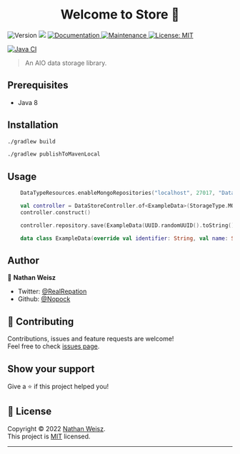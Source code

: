 <h1 align="center">Welcome to Store 👋</h1>
<p>
  <img alt="Version" src="https://img.shields.io/badge/version-1.0.0-blue.svg?cacheSeconds=2592000" />
  <img src="https://img.shields.io/badge/kotlin-1.7.21-blue.svg" />
  <a href="https://github.com/Nopock/Store#Usage" target="_blank">
    <img alt="Documentation" src="https://img.shields.io/badge/Documentation-yes-brightgreen.svg" />
  </a>
  <a href="https://github.com/Nopcok/Store/graphs/commit-activity" target="_blank">
    <img alt="Maintenance" src="https://img.shields.io/badge/Maintained%3F-yes-brightgreen.svg" />
  </a>
  <a href="https://github.com/Nopock/Store/blob/main/LICENSE" target="_blank">
    <img alt="License: MIT" src="https://img.shields.io/github/license/Nopock/Store" />
  </a>
  
  [![Java CI](https://github.com/Nopock/Store/actions/workflows/gradle.yml/badge.svg)](https://github.com/Nopock/Store/actions/workflows/gradle.yml)
</p>

> An AIO data storage library.

## Prerequisites

- Java 8


## Installation

```sh
./gradlew build
```

```sh
./gradlew publishToMavenLocal
```

## Usage

```kt
    DataTypeResources.enableMongoRepositories("localhost", 27017, "Database")

    val controller = DataStoreController.of<ExampleData>(StorageType.MONGO)
    controller.construct()

    controller.repository.save(ExampleData(UUID.randomUUID().toString(), "Hello World!", 10))
```

```kt
    data class ExampleData(override val identifier: String, val name: String, val age: Int) : Storable
```

## Author

👤 **Nathan Weisz**

* Twitter: [@RealRepation](https://twitter.com/RealRepation)
* Github: [@Nopock](https://github.com/Nopock)

## 🤝 Contributing

Contributions, issues and feature requests are welcome!<br />Feel free to check [issues page](https://github.com/Nopock/Store/issues). 

## Show your support

Give a ⭐️ if this project helped you!

## 📝 License

Copyright © 2022 [Nathan Weisz](https://github.com/Nopock).<br />
This project is [MIT](https://github.com/Nopock/Store/blob/main/LICENSE) licensed.

***
